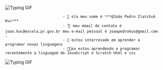  ![Typing GIF](https://media.tenor.com/3Ld3qkxnrC8AAAAd/the-boys-a-train.gif)


                              - 👦 ola meu nome é ***@João Pedro Ilatchuk Kuc***
                              - 👌 meu email de contato é joao.kuc@escola.pr.gov.br meu e-mail pessoal é joaopedrokuc@gmail.com .
                              - 🧠 estou interresado em aprender a programar novas linguagens
                              - 🧑‍💻eu estou aprendendo a programar recentemente a linguagem de JavaScript e Scratch Html e css

  
  ![Typing GIF](https://gifdb.com/images/featured/vaporwave-mxa15mtookmrjlyk.gif)





<!---
joaopedro4i1/joaopedro4i1 is a ✨ special ✨ repository because its `README.md` (this file) appears on your GitHub profile.
You can click the Preview link to take a look at your changes.
--->


